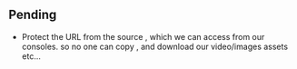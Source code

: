 ## Pending

- Protect the URL from the source , which we can access from our consoles. so no one can copy , and download our video/images assets etc...